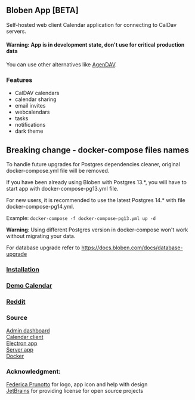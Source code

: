 ## Bloben App [BETA]

Self-hosted web client Calendar application for connecting to CalDav servers.

#### Warning: App is in development state, don't use for critical production data
You can use other alternatives like <a href=https://github.com/agendav/agendav>AgenDAV</a>.

### Features
- CalDAV calendars
- calendar sharing
- email invites
- webcalendars
- tasks
- notifications
- dark theme

## Breaking change - docker-compose files names
To handle future upgrades for Postgres dependencies cleaner, original docker-compose.yml file will be removed.

If you have been already using Bloben with Postgres 13.*, you will have to start app with docker-compose-pg13.yml file.

For new users, it is recommended to use the latest Postgres 14.* with file docker-compose-pg14.yml.

Example:
``docker-compose -f docker-compose-pg13.yml up -d``

**Warning**: Using different Postgres version in docker-compose won't work without migrating your data.

For database upgrade refer to https://docs.bloben.com/docs/database-upgrade

###

### <a href =https://docs.bloben.com/docs/intro>Installation</a><br>
### <a href ='https://demo.bloben.com/api/app/v1/auth/login-demo?username=demo&password=Bg8v16a4q7gvC&redirect=https://demo.bloben.com/calendar?demo=true'>Demo Calendar</a><br>

### <a href =https://www.reddit.com/r/Bloben/>Reddit</a><br>

###
### Source
<a href =https://github.com/nibdo/bloben-admin>Admin dashboard</a><br>
<a href =https://github.com/nibdo/bloben-calendar>Calendar client</a><br>
<a href =https://github.com/nibdo/bloben-electron>Electron app</a><br>
<a href =https://github.com/nibdo/bloben-api>Server app</a><br>
<a href =https://hub.docker.com/u/bloben>Docker</a><br>

###
### Acknowledgment:
<a href =https://www.behance.net/federicaprunotto>Federica Prunotto</a> for logo, app icon and help with design <br>
<a href =https://jb.gg/OpenSourceSupport>JetBrains</a> for providing license for open source projects
